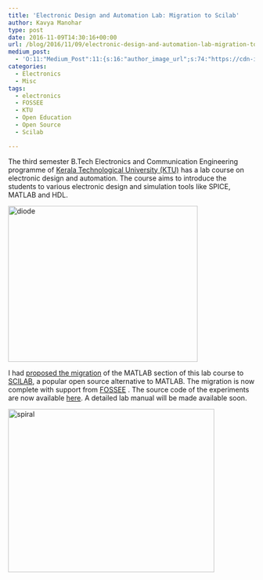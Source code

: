 ```yaml
---
title: 'Electronic Design and Automation Lab: Migration to Scilab'
author: Kavya Manohar
type: post
date: 2016-11-09T14:30:16+00:00
url: /blog/2016/11/09/electronic-design-and-automation-lab-migration-to-scilab/
medium_post:
  - 'O:11:"Medium_Post":11:{s:16:"author_image_url";s:74:"https://cdn-images-1.medium.com/fit/c/200/200/1*dmbNkD5D-u45r44go_cf0g.png";s:10:"author_url";s:32:"https://medium.com/@kavyamanohar";s:11:"byline_name";N;s:12:"byline_email";N;s:10:"cross_link";s:2:"no";s:2:"id";s:12:"133e9cd8a9c2";s:21:"follower_notification";s:3:"yes";s:7:"license";s:11:"cc-40-by-sa";s:14:"publication_id";s:2:"-1";s:6:"status";s:6:"public";s:3:"url";s:102:"https://medium.com/@kavyamanohar/electronic-design-and-automation-lab-migration-to-scilab-133e9cd8a9c2";}'
categories:
  - Electronics
  - Misc
tags:
  - electronics
  - FOSSEE
  - KTU
  - Open Education
  - Open Source
  - Scilab

---
```

The third semester B.Tech Electronics and Communication Engineering programme of [Kerala Technological University (KTU)][1] has a lab course on electronic design and automation. The course aims to introduce the students to various electronic design and simulation tools like SPICE, MATLAB and HDL.

<img class="alignnone wp-image-876" src="/wp-content/uploads/2016/11/diode.png" alt="diode" width="387" height="318" srcset="/wp-content/uploads/2016/11/diode.png 648w, /wp-content/uploads/2016/11/diode-300x246.png 300w" sizes="(max-width: 387px) 100vw, 387px" />

I had [proposed the migration][2] of the MATLAB section of this lab course to [SCILAB][3], a popular open source alternative to MATLAB. The migration is now complete with support from [FOSSEE][4] . The source code of the experiments are now available [here][5]. A detailed lab manual will be made available soon.

<img class="alignnone wp-image-877" src="/wp-content/uploads/2016/11/spiral.png" alt="spiral" width="421" height="333" srcset="/wp-content/uploads/2016/11/spiral.png 667w, /wp-content/uploads/2016/11/spiral-300x237.png 300w" sizes="(max-width: 421px) 100vw, 421px" />

&nbsp;

 [1]: http://ktu.edu.in/
 [2]: http://www.scilab.in/Lab_Migration_Project
 [3]: http://www.scilab.org/
 [4]: http://fossee.in/
 [5]: http://www.scilab.in/lab_migration_run/125